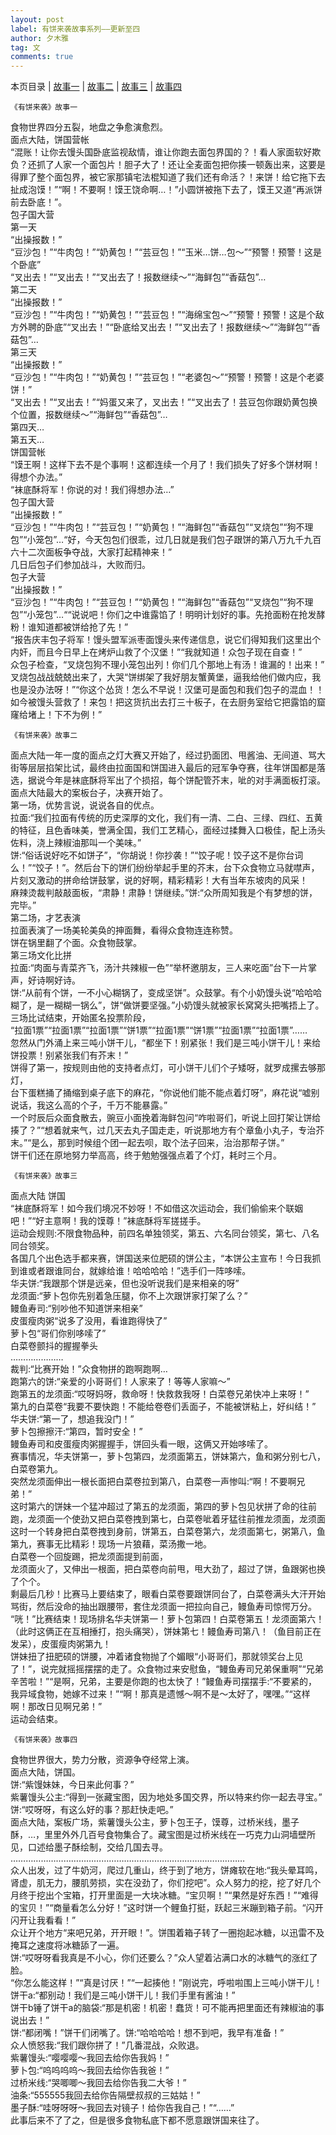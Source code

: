 ```yaml
---
layout: post
label: 有饼来袭故事系列——更新至四
author: 夕木雅
tag: 文
comments: true
---
```

本页目录 \| [故事一](#dxjje)  \| [故事二](#dxjja) \| [故事三](#dxjjb) \| [故事四](#dxjjc) 

<a name="dxjje"></a>


    《有饼来袭》故事一
    
    
食物世界四分五裂，地盘之争愈演愈烈。
<br>
面点大陆，饼国营帐
<br>
“混账！让你去馒头国卧底监视敌情，谁让你跑去面包界国的？！看人家面软好欺负？还抓了人家一个面包片！胆子大了！还让全麦面包把你揍一顿轰出来，这要是得罪了整个面包界，被它家那镇宅法棍知道了我们还有命活？！来饼！给它拖下去扯成泡馍！”“啊！不要啊！馍王饶命啊…！”小圆饼被拖下去了，馍王又道“再派饼前去卧底！”。
<br>
包子国大营
<br>
第一天
<br>
“出操报数！”
<br>
“豆沙包！”“牛肉包！”“奶黄包！”“芸豆包！”“玉米…饼…包～”“预警！预警！这是个卧底”
<br>
“叉出去！”“叉出去！”“叉出去了！报数继续～”“海鲜包”“香菇包”…
<br>
第二天
<br>
“出操报数！”
<br>
“豆沙包！”“牛肉包！”“奶黄包！”“芸豆包！”“海绵宝包～”“预警！预警！这是个敌方外聘的卧底”“叉出去！”“卧底给叉出去！”“叉出去了！报数继续～”“海鲜包”“香菇包”…
<br>
第三天
<br>
“出操报数！”
<br>
“豆沙包！”“牛肉包！”“奶黄包！”“芸豆包！”“老婆包～”“预警！预警！这是个老婆饼！”
<br>
“叉出去！”“叉出去！”“妈蛋又来了，叉出去！”“叉出去了！芸豆包你跟奶黄包换个位置，报数继续～”“海鲜包”“香菇包”…
<br>
第四天…
<br>
第五天…
<br>
饼国营帐
<br>
“馍王啊！这样下去不是个事啊！这都连续一个月了！我们损失了好多个饼材啊！得想个办法。”
<br>
“袜底酥将军！你说的对！我们得想办法…”
<br>
包子国大营
<br>
“出操报数！”
<br>
“豆沙包！”“牛肉包！”“芸豆包！”“奶黄包！”“海鲜包”“香菇包”“叉烧包”“狗不理包”“小笼包”…“好，今天包包们很乖，过几日就是我们包子跟饼的第八万九千九百六十二次面板争夺战，大家打起精神来！”
<br>
几日后包子们参加战斗，大败而归。
<br>
包子大营
<br>
“出操报数！”
<br>
“豆沙包！”“牛肉包！”“芸豆包！”“奶黄包！”“海鲜包”“香菇包”“叉烧包”“狗不理包”“小笼包”…““说说吧！你们之中谁露馅了！明明计划好的事。先抢面粉在抢发酵粉！谁知道都被饼给抢了先！”
<br>
“报告庆丰包子将军！馒头盟军派枣面馒头来传递信息，说它们得知我们这里出个内奸，而且今日早上在烤炉山救了个汉堡！”“我就知道！众包子现在自查！”
<br>
众包子检查，“叉烧包狗不理小笼包出列！你们几个那地上有汤！谁漏的！出来！”
<br>
叉烧包战战兢兢出来了，大哭“饼绑架了我好朋友蟹黄堡，逼我给他们做内应，我也是没办法呀！”“你这个怂货！怎么不早说！汉堡可是面包和我们包子的混血！！如今被馒头营救了！来包！把这货抗出去打三十板子，在去厨务室给它把露馅的窟窿给堵上！下不为例！”


<a name="dxjja"></a>

    《有饼来袭》故事二
    
面点大陆一年一度的面点之灯大赛又开始了，经过扔面团、甩酱油、无间道、骂大街等层层掐架比试，最终由拉面国和饼国进入最后的冠军争夺赛，往年饼国都是落选，据说今年是袜底酥将军出了个损招，每个饼配管芥末，呲的对手满面板打滚。
<br>面点大陆最大的案板台子，决赛开始了。
<br>
第一场，优势言说，说说各自的优点。
<br>
拉面:“我们拉面有传统的历史深厚的文化，我们有一清、二白、三绿、四红、五黄的特征，且色香味美，誉满全国，我们工艺精心，面经过揉舞入口极佳，配上汤头佐料，浇上辣椒油那叫一个美味。”
<br>
饼:“俗话说好吃不如饼子”，“你胡说！你抄袭！”“饺子呢！饺子这不是你台词么！”“饺子！”。然后台下的饼们纷纷举起手里的芥末，台下众食物立马就噤声，片刻又激动的拼命给饼鼓掌，说的好啊，精彩精彩！大有当年东坡肉的风采！
<br>
麻辣烫裁判敲敲面板，“肃静！肃静！饼继续。”饼:“众所周知我是个有梦想的饼，完毕。”
<br>
第二场，才艺表演
<br>
拉面表演了一场美轮美奂的抻面舞，看得众食物连连称赞。
<br>
饼在锅里翻了个面。众食物鼓掌。
<br>
第三场文化比拼
<br>
拉面:“肉面与青菜齐飞，汤汁共辣椒一色”“举杯邀朋友，三人来吃面”台下一片掌声，好诗啊好诗。
<br>
饼:“从前有个饼，一不小心糊锅了，变成坚饼”。众鼓掌。有个小奶馒头说“哈哈哈糊了，是一糊糊一锅么”，饼“做饼要坚强。”小奶馒头就被家长窝窝头把嘴捂上了。
<br>
三场比试结束，开始匿名投票阶段，
<br>
“拉面1票”“拉面1票”“拉面1票”“饼1票”“拉面1票”“饼1票”“拉面1票”“拉面1票”……
<br>
忽然从门外涌上来三吨小饼干儿，“都坐下！别紧张！我们是三吨小饼干儿！来给饼投票！别紧张我们有芥末！”
<br>饼得了第一，按规则由他的支持者点灯，可小饼干儿们个子矮呀，就罗成摞去够那灯，<br>
台下蛋糕捅了捅缩到桌子底下的麻花，“你说他们能不能点着灯呀”，麻花说“嘘别说话，我这么高的个子，千万不能暴露。”
<br>一个时辰后众面食散去，豌豆小面挽着海鲜包问“咋啦哥们，听说上回打架让饼给揍了？”“想着就来气，过几天去丸子国走走，听说那地方有个章鱼小丸子，专治芥末。”“是么，那到时候组个团一起去呗，取个法子回来，治治那帮子饼。”
<br>饼干们还在原地努力举高高，终于勉勉强强点着了个灯，耗时三个月。


<a name="dxjjb"></a>

    《有饼来袭》故事三
    
面点大陆 饼国
<br>“袜底酥将军！如今我们境况不妙呀！不如借这次运动会，我们偷偷来个联姻吧！”“好主意啊！我的馍尊！”袜底酥将军搓搓手。
<br>运动会规则:不限食物品种，前四名单独领奖，第五、六名同台领奖，第七、八名同台领奖。
<br>各国几个出色选手都来赛，饼国送来位肥硕的饼公主，“本饼公主宣布！今日我抓到谁或者跟谁同台，就嫁给谁！哈哈哈哈！”选手们一阵哆嗦。
<br>华夫饼:“我跟那个饼是远亲，但也没听说我们是来相亲的呀”
<br>龙须面:“萝卜包你先别着急压腿，你不上次跟饼家打架了么？”
<br>鳗鱼寿司:“别吵他不知道饼来相亲”
<br>皮蛋瘦肉粥“说多了没用，看谁跑得快了”
<br>萝卜包“哥们你别哆嗦了”
<br>白菜卷颤抖的握握拳头
<br>…………………
<br>裁判:“比赛开始！”众食物拼的跑啊跑啊…
<br>跑第六的饼:“亲爱的小哥哥们！人家来了！等等人家嘛～”
<br>跑第五的龙须面:“哎呀妈呀，救命呀！快救救我呀！白菜卷兄弟快冲上来呀！”
<br>第九的白菜卷“我要不要快跑！不能给卷卷们丢面子，不能被饼粘上，好纠结！”
<br>华夫饼:“第一了，想追我没门！”
<br>萝卜包擦擦汗:“第四，暂时安全！”
<br>鳗鱼寿司和皮蛋瘦肉粥握握手，饼回头看一眼，这俩又开始哆嗦了。
<br>赛事情况，华夫饼第一，萝卜包第四，龙须面第五，饼妹第六，鱼和粥分别七八，白菜卷第九。
<br>突然龙须面伸出一根长面把白菜卷拉到第八，白菜卷一声惨叫:“啊！不要啊兄弟！”
<br>这时第六的饼妹一个猛冲超过了第五的龙须面，第四的萝卜包见状拼了命的往前跑，龙须面一个使劲又把白菜卷拽到第七，白菜卷呲着牙猛往前推龙须面，龙须面这时一个转身把白菜卷拽到身前，饼第五，白菜卷第六，龙须面第七，粥第八，鱼第九，赛事无比精彩！现场一片狼藉，菜汤撒一地。
<br>白菜卷一个回旋踢，把龙须面提到前面，
<br>龙须面火了，又伸出一根面，把白菜卷向前甩，甩大劲了，超过了饼，鱼跟粥也换了个个。
<br>剩最后几秒！比赛马上要结束了，眼看白菜卷要跟饼同台了，白菜卷满头大汗开始骂街，然后没命的抽出跟腰带，套住龙须面一把拉向自己，鳗鱼寿司惊愕万分。
<br>“咣！”比赛结束！现场排名华夫饼第一！萝卜包第四！白菜卷第五！龙须面第六！（此时这俩正在互相捶打，抱头痛哭），饼妹第七！鳗鱼寿司第八！（鱼目前正在发呆），皮蛋瘦肉粥第九！
<br>饼妹扭了扭肥硕的饼腰，冲着诸食物抛了个媚眼“小哥哥们，那就领奖台上见了！”，说完就摇摇摆摆的走了。众食物过来安慰鱼，“鳗鱼寿司兄弟保重啊”“兄弟辛苦啦！”“是啊，兄弟，主要是你跑的也太快了！”鳗鱼寿司摆摆手:“不要紧的，我异域食物，她嫁不过来！”“啊！那真是遗憾～啊不是～太好了，嘿嘿。”“这样啊！那改日见啊兄弟！”
<br>运动会结束。

<a name="dxjjf"></a>


    《有饼来袭》故事四
    
    
食物世界很大，势力分散，资源争夺经常上演。
<br>面点大陆，饼国。
<br>饼:“紫馒妹妹，今日来此何事？”
<br>紫薯馒头公主:“得到一张藏宝图，因为地处多国交界，所以特来约你一起去寻宝。”
<br>饼:“哎呀呀，有这么好的事？那赶快走吧。”
<br>面点大陆，案板广场，紫薯馒头公主，萝卜包王子，馍尊，过桥米线，墨子酥，…，里里外外几百号食物集合了。藏宝图是过桥米线在一巧克力山洞墙壁所见，口述给墨子酥绘制，交给几国去寻。
<br>…………………………………………………………………………………
<br>众人出发，过了牛奶河，爬过几重山，终于到了地方，饼瘫软在地:“我头晕耳鸣，肾虚，肌无力，腰肌劳损，实在没劲了，你们挖吧”。众人努力的挖，挖了好几个月终于挖出个宝箱，打开里面是一大块冰糖。“宝贝啊！”“果然是好东西！”“难得的宝贝！”“商量看怎么分好！”这时饼一个鲤鱼打挺，跃起三米蹦到箱子前。“闪开闪开让我看看！”
<br>众让开个地方“来吧兄弟，开开眼！”。饼围着箱子转了一圈抱起冰糖，以迅雷不及掩耳之速度将冰糖舔了一遍。
<br>饼:“哎呀呀看我真是不小心，你们还要么？”众人望着沾满口水的冰糖气的涨红了脸。
<br>“你怎么能这样！”“真是讨厌！”“一起揍他！”刚说完，呼啦啦围上三吨小饼干儿！
<br>饼干a:“都别动！我们是三吨小饼干儿！我们手里有酱油！”
<br>饼干b锤了饼干a的脑袋:“那是机密！机密！蠢货！可不能再把里面还有辣椒油的事说出去！”
<br>饼:“都闭嘴！”饼干们闭嘴了。饼:“哈哈哈哈！想不到吧，我早有准备！”
<br>众人愤怒我:“我们跟你拼了！”几番混战，众败退。
<br>紫薯馒头:“嘤嘤嘤～我回去给你告我妈！”
<br>萝卜包:“呜呜呜呜～我回去给你告我爸！”
<br>过桥米线:“哭唧唧～我回去给你告我二大爷！”
<br>油条:“555555我回去给你告隔壁叔叔的三姑姑！”
<br>墨子酥:“哇呀呀呀～我回去对镜子！给你告我自己！”“……”
<br>此事后来不了了之，但是很多食物私底下都不愿意跟饼国来往了。